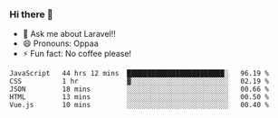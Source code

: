 ### Hi there 👋

<!--
**reubenwedson/reubenwedson** is a ✨ _special_ ✨ repository because its `README.md` (this file) appears on your GitHub profile.
Here are some ideas to get you started:
- 📫 How to reach me: 
- 🔭 I’m currently working on awesome talent app
- 🌱 I’m currently learning extreme Vue js technical stuffs
- 👯 I’m looking to collaborate on start ups challenges
- 🤔 I’m looking for help with time
-->
- 💬 Ask me about Laravel!!
- 😄 Pronouns: Oppaa
- ⚡ Fun fact: No coffee please!

<!--START_SECTION:waka-->
```text
JavaScript   44 hrs 12 mins  ████████████████████████░   96.19 % 
CSS          1 hr            ▓░░░░░░░░░░░░░░░░░░░░░░░░   02.19 % 
JSON         18 mins         ░░░░░░░░░░░░░░░░░░░░░░░░░   00.66 % 
HTML         13 mins         ░░░░░░░░░░░░░░░░░░░░░░░░░   00.50 % 
Vue.js       10 mins         ░░░░░░░░░░░░░░░░░░░░░░░░░   00.40 % 
```
<!--END_SECTION:waka-->
